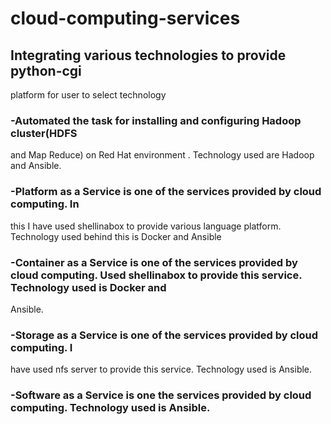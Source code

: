 # cloud-computing-services
## Integrating various technologies to provide python-cgi
platform for user to select technology
### -Automated the task for installing and configuring Hadoop cluster(HDFS
and Map Reduce) on Red Hat environment . Technology used are Hadoop
and Ansible.
### -Platform as a Service is one of the services provided by cloud computing. In
this I have used shellinabox to provide various language platform. Technology used behind this is Docker and Ansible
### -Container as a Service is one of the services provided by cloud computing. Used shellinabox to provide this service. Technology used is Docker and
Ansible. 
### -Storage as a Service is one of the services provided by cloud computing. I
have used nfs server to provide this service. Technology used is Ansible.
### -Software as a Service is one the services provided by cloud computing. Technology used is Ansible.
